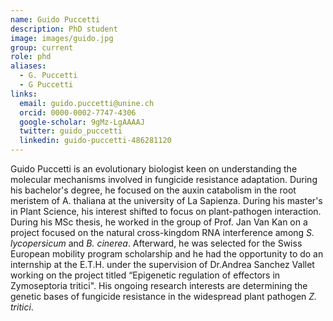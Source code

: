 ```yaml
---
name: Guido Puccetti
description: PhD student
image: images/guido.jpg
group: current
role: phd
aliases:
  - G. Puccetti
  - G Puccetti
links:
  email: guido.puccetti@unine.ch
  orcid: 0000-0002-7747-4306
  google-scholar: 9gMz-LgAAAAJ
  twitter: guido_puccetti
  linkedin: guido-puccetti-486281120
---
```


Guido Puccetti is an evolutionary biologist keen on understanding the molecular mechanisms involved in fungicide resistance adaptation. During his bachelor's degree, he focused on the auxin catabolism in the root meristem of A. thaliana at the university of La Sapienza. During his master's in Plant Science, his interest shifted to focus on plant-pathogen interaction. During his MSc thesis, he worked in the group of Prof. Jan Van Kan on a project focused on the natural cross-kingdom RNA interference among _S. lycopersicum_ and _B. cinerea_. Afterward, he was selected for the Swiss European mobility program scholarship and he had the opportunity to do an internship at the E.T.H. under the supervision of Dr.Andrea Sanchez Vallet working on the project titled “Epigenetic regulation of effectors in Zymoseptoria tritici". His ongoing research interests are determining the genetic bases of fungicide resistance in the widespread plant pathogen _Z. tritici_.
